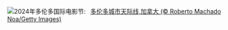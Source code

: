 ![](https://www.bing.com/th?id=OHR.TIFF2024_ZH-CN4896695918_UHD.jpg&w=1000)2024年多伦多国际电影节:&nbsp;&ensp;[多伦多城市天际线,加拿大 (© Roberto Machado Noa/Getty Images)](https://www.bing.com/th?id=OHR.TIFF2024_ZH-CN4896695918_UHD.jpg)
<br><br/>
